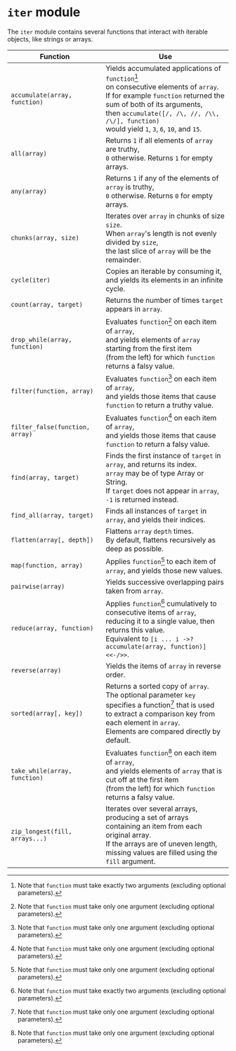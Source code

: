 # `iter` module

The `iter` module contains several functions that interact with iterable objects, like strings or arrays.

<center>

Function                        | Use
---                             | ---
`accumulate(array, function)`   | Yields accumulated applications of `function`[^2]<br>on consecutive elements of `array`.<br>If for example `function` returned the sum of both of its arguments,<br>then `accumulate([/, /\, //, /\\, /\/], function)`<br>would yield `1`, `3`, `6`, `10`, and `15`.
`all(array)`                    | Returns `1` if all elements of `array` are truthy,<br>`0` otherwise. Returns `1` for empty arrays.
`any(array)`                    | Returns `1` if any of the elements of `array` is truthy,<br>`0` otherwise. Returns `0` for empty arrays.
`chunks(array, size)`           | Iterates over `array` in chunks of size `size`.<br>When `array`'s length is not evenly divided by `size`,<br>the last slice of `array` will be the remainder.
`cycle(iter)`                   | Copies an iterable by consuming it,<br>and yields its elements in an infinite cycle.
`count(array, target)`          | Returns the number of times `target` appears in `array`.
`drop_while(array, function)`   | Evaluates `function`[^1] on each item of `array`,<br>and yields elements of `array` starting from the first item<br>(from the left) for which `function` returns a falsy value.
`filter(function, array)`       | Evaluates `function`[^1] on each item of `array`,<br>and yields those items that cause `function` to return a truthy value.
`filter_false(function, array)` | Evaluates `function`[^1] on each item of `array`,<br>and yields those items that cause `function` to return a falsy value.
`find(array, target)`           | Finds the first instance of `target` in `array`, and returns its index.<br>`array` may be of type Array or String.<br>If `target` does not appear in `array`, `-1` is returned instead.
`find_all(array, target)`       | Finds all instances of `target` in `array`, and yields their indices.
`flatten(array[, depth])`       | Flattens `array` `depth` times.<br>By default, flattens recursively as deep as possible.
`map(function, array)`          | Applies `function`[^1] to each item of `array`, and yields those new values.
`pairwise(array)`               | Yields successive overlapping pairs taken from `array`.
`reduce(array, function)`       | Applies `function`[^2] cumulatively to consecutive items of `array`,<br>reducing it to a single value, then returns this value.<br>Equivalent to `[i ... i ->? accumulate(array, function)]<<-/>>`.
`reverse(array)`                | Yields the items of `array` in reverse order.
`sorted(array[, key])`          | Returns a sorted copy of `array`.<br>The optional parameter `key` specifies a function[^1] that is used<br>to extract a comparison key from each element in `array`.<br>Elements are compared directly by default. 
`take_while(array, function)`   | Evaluates `function`[^1] on each item of `array`,<br>and yields elements of `array` that is cut off at the first item<br>(from the left) for which `function` returns a falsy value.
`zip_longest(fill, arrays...)`  | Iterates over several arrays, producing a set of arrays<br>containing an item from each original array.<br>If the arrays are of uneven length,<br>missing values are filled using the `fill` argument.

</center>

[^1]: Note that `function` must take only one argument (excluding optional parameters).

[^2]: Note that `function` must take exactly two arguments (excluding optional parameters).

